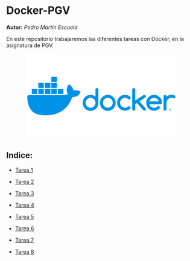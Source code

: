# Docker-PGV

__Autor:__ _Pedro Martín Escuela_

En este repositorio trabajaremos las diferentes tareas con  Docker, en la asignatura de PGV.

<div align=center>

<img src="./recursos-compartidos/Docker-Logo.png" alt="docker-logo" width="400">

</div>

## Indice:

- [Tarea 1](./tarea1/)

- [Tarea 2](./tarea2/)

- [Tarea 3](./tarea3/)

- [Tarea 4](./tarea4/)

- [Tarea 5](./tarea5/)

- [Tarea 6](./tarea6/)

- [Tarea 7](./tarea7/)

- [Tarea 8](./tarea8/)

